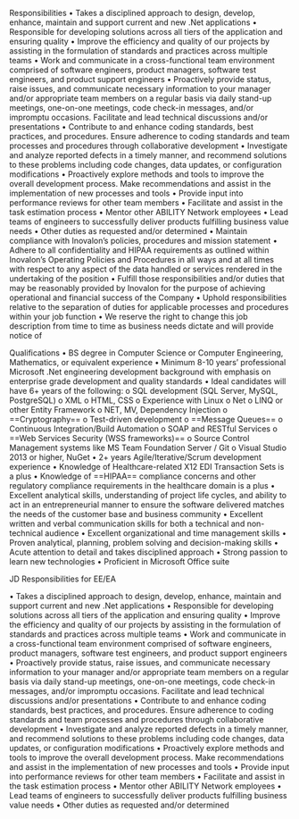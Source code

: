 Responsibilities
• Takes a disciplined approach to design, develop, enhance, maintain and support current and new .Net applications
• Responsible for developing solutions across all tiers of the application and ensuring quality
• Improve the efficiency and quality of our projects by assisting in the formulation of standards and practices across multiple teams
• Work and communicate in a cross-functional team environment comprised of software engineers, product managers, software test engineers, and product support engineers
• Proactively provide status, raise issues, and communicate necessary information to your manager and/or appropriate team members on a regular basis via daily stand-up meetings, one-on-one meetings, code check-in messages, and/or impromptu occasions. Facilitate and lead technical discussions and/or presentations
• Contribute to and enhance coding standards, best practices, and procedures. Ensure adherence to coding standards and team processes and procedures through collaborative development
• Investigate and analyze reported defects in a timely manner, and recommend solutions to these problems including code changes, data updates, or configuration modifications
• Proactively explore methods and tools to improve the overall development process. Make recommendations and assist in the implementation of new processes and tools
• Provide input into performance reviews for other team members
• Facilitate and assist in the task estimation process
• Mentor other ABILITY Network employees
• Lead teams of engineers to successfully deliver products fulfilling business value needs
• Other duties as requested and/or determined
• Maintain compliance with Inovalon’s policies, procedures and mission statement
• Adhere to all confidentiality and HIPAA requirements as outlined within Inovalon’s Operating Policies and Procedures in all ways and at all times with respect to any aspect of the data handled or services rendered in the undertaking of the position
• Fulfill those responsibilities and/or duties that may be reasonably provided by Inovalon for the purpose of achieving operational and financial success of the Company
• Uphold responsibilities relative to the separation of duties for applicable processes and procedures within your job function
• We reserve the right to change this job description from time to time as business needs dictate and will provide notice of

Qualifications
• BS degree in Computer Science or Computer Engineering, Mathematics, or equivalent experience
• Minimum 8-10 years’ professional Microsoft .Net engineering development background with emphasis on enterprise grade development and quality standards
• Ideal candidates will have 6+ years of the following:
o SQL development (SQL Server, MySQL, PostgreSQL)
o XML
o HTML, CSS
o Experience with Linux
o Net
o LINQ or other Entity Framework
o NET, MV, Dependency Injection
o ==Cryptography==
o Test-driven development
o ==Message Queues==
o Continuous Integration/Build Automation
o SOAP and RESTful Services
o ==Web Services Security (WSS frameworks)==
o Source Control Management systems like MS Team Foundation Server / Git
o Visual Studio 2013 or higher, NuGet
• 2+ years Agile/Iterative/Scrum development experience
• Knowledge of Healthcare-related X12 EDI Transaction Sets is a plus
• Knowledge of ==HIPAA== compliance concerns and other regulatory compliance requirements in the healthcare domain is a plus
• Excellent analytical skills, understanding of project life cycles, and ability to act in an entrepreneurial manner to ensure the software delivered matches the needs of the customer base and business community
• Excellent written and verbal communication skills for both a technical and non-technical audience
• Excellent organizational and time management skills
• Proven analytical, planning, problem solving and decision-making skills
• Acute attention to detail and takes disciplined approach
• Strong passion to learn new technologies
• Proficient in Microsoft Office suite

 JD Responsibilities for EE/EA 

• Takes a disciplined approach to design, develop, enhance, maintain and support current and new .Net applications
• Responsible for developing solutions across all tiers of the application and ensuring quality
• Improve the efficiency and quality of our projects by assisting in the formulation of standards and practices across multiple teams
• Work and communicate in a cross-functional team environment comprised of software engineers, product managers, software test engineers, and product support engineers
• Proactively provide status, raise issues, and communicate necessary information to your manager and/or appropriate team members on a regular basis via daily stand-up meetings, one-on-one meetings, code check-in messages, and/or impromptu occasions. Facilitate and lead technical discussions and/or presentations
• Contribute to and enhance coding standards, best practices, and procedures. Ensure adherence to coding standards and team processes and procedures through collaborative development
• Investigate and analyze reported defects in a timely manner, and recommend solutions to these problems including code changes, data updates, or configuration modifications
• Proactively explore methods and tools to improve the overall development process. Make recommendations and assist in the implementation of new processes and tools
• Provide input into performance reviews for other team members
• Facilitate and assist in the task estimation process
• Mentor other ABILITY Network employees
• Lead teams of engineers to successfully deliver products fulfilling business value needs
• Other duties as requested and/or determined